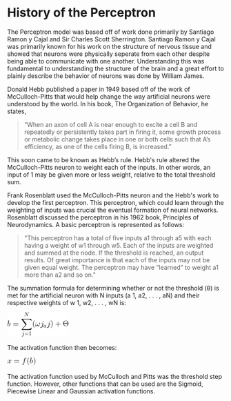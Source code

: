 # History of the Perceptron

The Perceptron model was based off of work done primarily by Santiago Ramon y Cajal and Sir Charles Scott Sherrington. Santiago Ramon y Cajal was primarily known for his work on the structure of nervous tissue and showed that neurons were physically seperate from each other despite being able to communicate with one another. Understanding this was fundamental to understanding the structure of the brain and a great effort to plainly describe the behavior of neurons was done by William James.


Donald Hebb published a paper in 1949 based off of the work of McCulloch-Pitts that would help change the way artificial neurons were understood by the world. In his book, The Organization of Behavior, he states, 
>“When an axon of cell A is near enough to excite a cell B and repeatedly or persistently takes part in firing it, some growth process or metabolic change takes place in one or both cells such that A’s efficiency, as one of the cells firing B, is increased.” 

This soon came to be known as Hebb’s rule. 
Hebb's rule altered the McCulloch-Pitts neuron to weight each of the inputs. In other words, an input of 1 may be given more or less weight, relative to the total threshold sum.


Frank Rosenblatt used the McCulloch-Pitts neuron and the Hebb's work to develop the first perceptron. This perceptron, which could learn through the weighting of inputs was crucial the eventual formation of neural networks.  Rosenblatt discussed the perceptron in his 1962 book, Principles of Neurodynamics.   A basic perceptron is represented as follows:
>"This perceptron has a total of five inputs a1 through a5 with each having a weight of w1 through w5. Each of the inputs are weighted and summed at the node.  If the threshold is reached, an output results.  Of great importance is that each of the inputs may not be given equal weight. The perceptron may have “learned” to weight a1 more than a2 and so on."

The summation formula for determining whether or not the threshold (θ) is met for the artificial neuron with N inputs (a 1, a2, . . . ,  aN) and their respective weights of w 1, w2, . . . , wN  is:

![perceptron model eq](https://github.com/Jeffrey-Tijerina/Machine_Learning_2020/blob/master/Perceptron/perceptron_eq_1.jpg)

The activation function then becomes:

![perceptron model activation fn](https://github.com/Jeffrey-Tijerina/Machine_Learning_2020/blob/master/Perceptron/perceptron_eq_2.jpg)

The activation function used by McCulloch and Pitts was the threshold step function.  However, other functions that can be used are the Sigmoid, Piecewise Linear and Gaussian activation functions.
